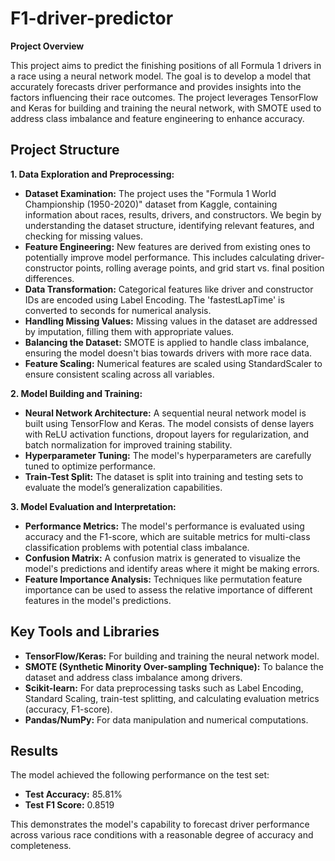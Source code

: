 # F1-driver-predictor
**Project Overview**

This project aims to predict the finishing positions of all Formula 1 drivers in a race using a neural network model. The goal is to develop a model that accurately forecasts driver performance and provides insights into the factors influencing their race outcomes. The project leverages TensorFlow and Keras for building and training the neural network, with SMOTE used to address class imbalance and feature engineering to enhance accuracy.

## Project Structure

**1. Data Exploration and Preprocessing:**

*   **Dataset Examination:** The project uses the "Formula 1 World Championship (1950-2020)" dataset from Kaggle, containing information about races, results, drivers, and constructors. We begin by understanding the dataset structure, identifying relevant features, and checking for missing values.
*   **Feature Engineering:** New features are derived from existing ones to potentially improve model performance. This includes calculating driver-constructor points, rolling average points, and grid start vs. final position differences.
*   **Data Transformation:** Categorical features like driver and constructor IDs are encoded using Label Encoding. The 'fastestLapTime' is converted to seconds for numerical analysis.
*   **Handling Missing Values:** Missing values in the dataset are addressed by imputation, filling them with appropriate values.
*   **Balancing the Dataset:** SMOTE is applied to handle class imbalance, ensuring the model doesn't bias towards drivers with more race data.
*   **Feature Scaling:** Numerical features are scaled using StandardScaler to ensure consistent scaling across all variables.

**2. Model Building and Training:**

*   **Neural Network Architecture:** A sequential neural network model is built using TensorFlow and Keras. The model consists of dense layers with ReLU activation functions, dropout layers for regularization, and batch normalization for improved training stability.
*   **Hyperparameter Tuning:** The model's hyperparameters are carefully tuned to optimize performance.
*   **Train-Test Split:** The dataset is split into training and testing sets to evaluate the model’s generalization capabilities.

**3. Model Evaluation and Interpretation:**

*   **Performance Metrics:** The model's performance is evaluated using accuracy and the F1-score, which are suitable metrics for multi-class classification problems with potential class imbalance.
*   **Confusion Matrix:** A confusion matrix is generated to visualize the model's predictions and identify areas where it might be making errors.
*   **Feature Importance Analysis:** Techniques like permutation feature importance can be used to assess the relative importance of different features in the model's predictions.

## Key Tools and Libraries

*   **TensorFlow/Keras:** For building and training the neural network model.
*   **SMOTE (Synthetic Minority Over-sampling Technique):** To balance the dataset and address class imbalance among drivers.
*   **Scikit-learn:** For data preprocessing tasks such as Label Encoding, Standard Scaling, train-test splitting, and calculating evaluation metrics (accuracy, F1-score).
*   **Pandas/NumPy:** For data manipulation and numerical computations.

## Results

The model achieved the following performance on the test set:

*   **Test Accuracy:** 85.81%
*   **Test F1 Score:** 0.8519

This demonstrates the model's capability to forecast driver performance across various race conditions with a reasonable degree of accuracy and completeness.

